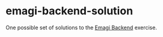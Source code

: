 # emagi-backend-solution

One possible set of solutions to the [Emagi Backend](https://github.com/ci-wdi-900/emagi-backend) exercise.
